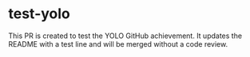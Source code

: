 # test-yolo
This PR is created to test the YOLO GitHub achievement. It updates the README with a test line and will be merged without a code review.
